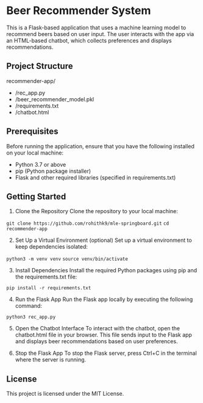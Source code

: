 # Beer Recommender System

This is a Flask-based application that uses a machine learning model to recommend beers based on user input. The user interacts with the app via an HTML-based chatbot, which collects preferences and displays recommendations.

## Project Structure

recommender-app/
  - /rec_app.py              
  - /beer_recommender_model.pkl 
  - /requirements.txt
  - /chatbot.html            

## Prerequisites
Before running the application, ensure that you have the following installed on your local machine:

 - Python 3.7 or above
 - pip (Python package installer)
 - Flask and other required libraries (specified in requirements.txt)

## Getting Started
1. Clone the Repository
  Clone the repository to your local machine:

  ```git clone https://github.com/rohithk9/mle-springboard.git```
  ```cd recommender-app```

2. Set Up a Virtual Environment (optional)
  Set up a virtual environment to keep dependencies isolated:

  ```python3 -m venv venv```
  ```source venv/bin/activate```

3. Install Dependencies
  Install the required Python packages using pip and the requirements.txt file:

  ```pip install -r requirements.txt```

4. Run the Flask App
  Run the Flask app locally by executing the following command:

  ```python3 rec_app.py```

5. Open the Chatbot Interface
  To interact with the chatbot, open the chatbot.html file in your browser. This file sends input to the Flask app and displays beer recommendations based on user preferences.

6. Stop the Flask App
  To stop the Flask server, press Ctrl+C in the terminal where the server is running.

## License
  This project is licensed under the MIT License.

